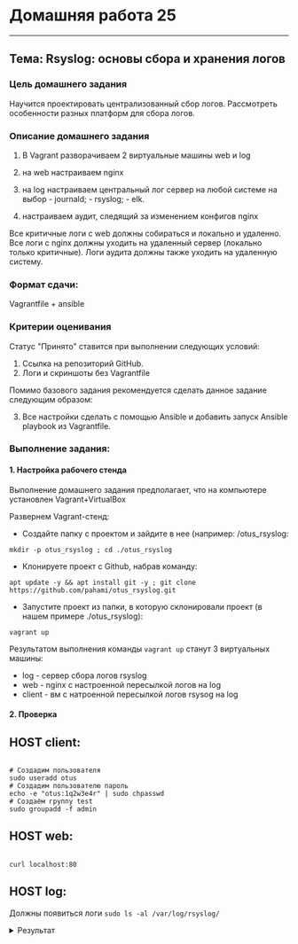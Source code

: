 # Домашняя работа 25
-------------------------------------------------

## Тема: Rsyslog: основы сбора и хранения логов 

### Цель домашнего задания

Научится проектировать централизованный сбор логов. Рассмотреть особенности разных платформ для сбора логов.

### Описание домашнего задания

  1. В Vagrant разворачиваем 2 виртуальные машины web и log

  2. на web настраиваем nginx

  3. на log настраиваем центральный лог сервер на любой системе на выбор
    - journald;
    - rsyslog;
    - elk.

  4. настраиваем аудит, следящий за изменением конфигов nginx


Все критичные логи с web должны собираться и локально и удаленно.
Все логи с nginx должны уходить на удаленный сервер (локально только критичные).
Логи аудита должны также уходить на удаленную систему.

### Формат сдачи:
Vagrantfile + ansible

### Критерии оценивания

Статус "Принято" ставится при выполнении следующих условий:
  1. Ссылка на репозиторий GitHub.
  2. Логи и скриншоты без Vagrantfile

Помимо базового задания рекомендуется сделать данное задание следующим образом:

  3. Все настройки сделать с помощью Ansible и добавить запуск Ansible playbook из Vagrantfile.

### Выполнение задания:

#### 1. Настройка рабочего стенда

Выполнение домашнего задания предполагает, что на компьютере установлен Vagrant+VirtualBox   

Развернем Vagrant-стенд:
  - Создайте папку с проектом и зайдите в нее (например: /otus_rsyslog:
```
mkdir -p otus_rsyslog ; cd ./otus_rsyslog
```
  - Клонируете проект с Github, набрав команду:
```
apt update -y && apt install git -y ; git clone https://github.com/pahami/otus_rsyslog.git
```
  - Запустите проект из папки, в которую склонировали проект (в нашем примере ./otus_rsyslog):
```
vagrant up
```
Результатом выполнения команды `vagrant up` станут 3 виртуальных машины:
 - log - сервер сбора логов rsyslog
 - web - nginx c настроенной пересылкой логов на log
 - client - вм с натроенной пересылкой логов rsysog на log

#### 2. Проверка

  HOST client:
----------------------------

```

# Создадим пользователя
sudo useradd otus
# Создадим пользователю пароль
echo -e "otus:1q2w3e4r" | sudo chpasswd
# Создаём группу test
sudo groupadd -f admin

```

  HOST web:
----------------------------

```

curl localhost:80

```

  HOST log:
----------------------------

Должны появиться логи ```sudo ls -al /var/log/rsyslog/```

<details>
<summary> Результат </summary>

```
vagrant@log:~$ sudo ls -al /var/log/rsyslog/
total 20
drwxr-xr-x 5 syslog syslog 4096 Feb 16 20:28 .
drwxrwxr-x 8 root   syslog 4096 Feb 16 20:26 ..
drwxr-xr-x 2 syslog syslog 4096 Feb 16 20:37 client
drwxr-xr-x 2 syslog syslog 4096 Feb 16 20:36 log
drwxr-xr-x 2 syslog syslog 4096 Feb 16 20:28 web

```
</details>

